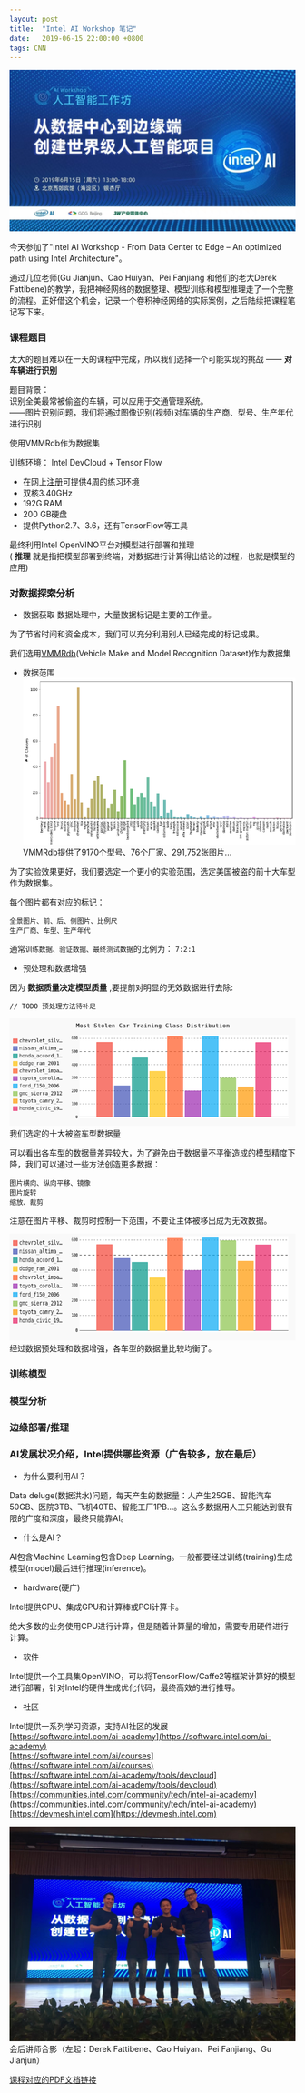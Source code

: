 ```yaml
---
layout: post
title:  "Intel AI Workshop 笔记"
date:   2019-06-15 22:00:00 +0800
tags: CNN
---
```

![Intel_AI_Workshop](/assets/201906151330_Intel_AI_Workshop.jpg)

今天参加了"Intel AI Workshop - From Data Center to Edge – An optimized path using Intel Architecture"。

通过几位老师(Gu Jianjun、Cao Huiyan、Pei Fanjiang 和他们的老大Derek Fattibene)的教学，我把神经网络的数据整理、模型训练和模型推理走了一个完整的流程。正好借这个机会，记录一个卷积神经网络的实际案例，之后陆续把课程笔记写下来。

### 课程题目
太大的题目难以在一天的课程中完成，所以我们选择一个可能实现的挑战 —— __对车辆进行识别__

题目背景：<br/>
识别全美最常被偷盗的车辆，可以应用于交通管理系统。<br/>
——图片识别问题，我们将通过图像识别(视频)对车辆的生产商、型号、生产年代进行识别

使用VMMRdb作为数据集

训练环境： Intel DevCloud + Tensor Flow
* 在网上[注册](https://software.intel.com/ai-academy/tools/devcloud)可提供4周的练习环境
* 双核3.40GHz
* 192G RAM
* 200 GB硬盘
* 提供Python2.7、3.6，还有TensorFlow等工具

最终利用Intel OpenVINO平台对模型进行部署和推理<br/>
( __推理__ 就是指把模型部署到终端，对数据进行计算得出结论的过程，也就是模型的应用)

### 对数据探索分析
* 数据获取
数据处理中，大量数据标记是主要的工作量。

为了节省时间和资金成本，我们可以充分利用别人已经完成的标记成果。

我们选用[VMMRdb](http://vmmrdb.cecsresearch.org/)(Vehicle Make and Model Recognition Dataset)作为数据集

* 数据范围
![VMMRdb](/assets/201906151330_Intel_AI_Workshop_3.png)
VMMRdb提供了9170个型号、76个厂家、291,752张图片...

为了实验效果更好，我们要选定一个更小的实验范围，选定美国被盗的前十大车型作为数据集。

每个图片都有对应的标记：

	全景图片、前、后、侧图片、比例尺
	生产厂商、车型、生产年代

通常`训练数据、验证数据、最终测试数据`的比例为： `7:2:1`

* 预处理和数据增强

因为 __数据质量决定模型质量__ ,要提前对明显的无效数据进行去除:

	// TODO 预处理方法待补足

![VMMRdb](/assets/201906151330_Intel_AI_Workshop_4.png)
我们选定的十大被盗车型数据量

可以看出各车型的数据量差异较大，为了避免由于数据量不平衡造成的模型精度下降，我们可以通过一些方法创造更多数据：

	图片横向、纵向平移、镜像
	图片旋转
	缩放、裁剪

注意在图片平移、裁剪时控制一下范围，不要让主体被移出成为无效数据。

![VMMRdb](/assets/201906151330_Intel_AI_Workshop_5.png)
经过数据预处理和数据增强，各车型的数据量比较均衡了。






### 训练模型


### 模型分析


### 边缘部署/推理


### AI发展状况介绍，Intel提供哪些资源（广告较多，放在最后）
* 为什么要利用AI？

Data deluge(数据洪水)问题，每天产生的数据量：人产生25GB、智能汽车50GB、医院3TB、飞机40TB、智能工厂1PB...。这么多数据用人工只能达到很有限的广度和深度，最终只能靠AI。

* 什么是AI？

AI包含Machine Learning包含Deep Learning。一般都要经过训练(training)生成模型(model)最后进行推理(inference)。

* hardware(硬广)

Intel提供CPU、集成GPU和计算棒或PCI计算卡。

绝大多数的业务使用CPU进行计算，但是随着计算量的增加，需要专用硬件进行计算。

* 软件

Intel提供一个工具集OpenVINO，可以将TensorFlow/Caffe2等框架计算好的模型进行部署，针对Intel的硬件生成优化代码，最终高效的进行推导。

* 社区

Intel提供一系列学习资源，支持AI社区的发展<br/>
[https://software.intel.com/ai-academy](https://software.intel.com/ai-academy)<br/>
[https://software.intel.com/ai/courses](https://software.intel.com/ai/courses)<br/>
[https://software.intel.com/ai-academy/tools/devcloud](https://software.intel.com/ai-academy/tools/devcloud)<br/>
[https://communities.intel.com/community/tech/intel-ai-academy](https://communities.intel.com/community/tech/intel-ai-academy)<br/>
[https://devmesh.intel.com](https://devmesh.intel.com)



![Intel_AI_Workshop_讲师合影](/assets/201906151330_Intel_AI_Workshop_2.jpg)
会后讲师合影（左起：Derek Fattibene、Cao Huiyan、Pei Fanjiang、Gu Jianjun）

[课程对应的PDF文档链接](https://software.intel.com/en-us/ai/courses)
